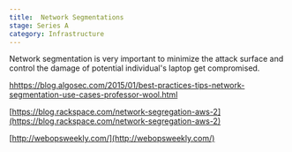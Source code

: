 ```yaml
---
title:  Network Segmentations
stage: Series A
category: Infrastructure
---
```

Network segmentation is very important to minimize the attack surface and control the damage of potential individual's laptop get compromised.

[hhttps://blog.algosec.com/2015/01/best-practices-tips-network-segmentation-use-cases-professor-wool.html](https://blog.algosec.com/2015/01/best-practices-tips-network-segmentation-use-cases-professor-wool.html)

[https://blog.rackspace.com/network-segregation-aws-2](https://blog.rackspace.com/network-segregation-aws-2)

[http://webopsweekly.com/](http://webopsweekly.com/)
